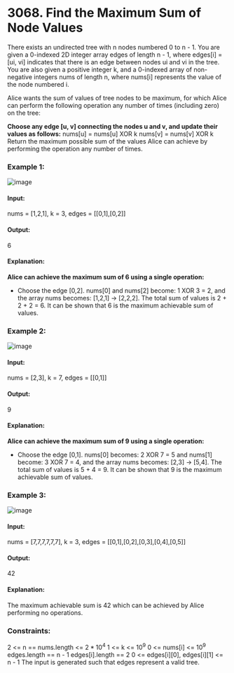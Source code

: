 # 3068. Find the Maximum Sum of Node Values
There exists an undirected tree with n nodes numbered 0 to n - 1. You are given a 0-indexed 2D integer array edges of length n - 1, where edges[i] = [ui, vi] indicates that there is an edge between nodes ui and vi in the tree. You are also given a positive integer k, and a 0-indexed array of non-negative integers nums of length n, where nums[i] represents the value of the node numbered i.

Alice wants the sum of values of tree nodes to be maximum, for which Alice can perform the following operation any number of times (including zero) on the tree:

**Choose any edge [u, v] connecting the nodes u and v, and update their values as follows:**
nums[u] = nums[u] XOR k
nums[v] = nums[v] XOR k
Return the maximum possible sum of the values Alice can achieve by performing the operation any number of times.

### Example 1:
![image](https://github.com/user-attachments/assets/92a690f4-45da-4da3-82c0-1adc612dfd19)
#### Input: 
nums = [1,2,1], k = 3, edges = [[0,1],[0,2]]
#### Output: 
6
#### Explanation:
**Alice can achieve the maximum sum of 6 using a single operation:**
- Choose the edge [0,2]. nums[0] and nums[2] become: 1 XOR 3 = 2, and the array nums becomes: [1,2,1] -> [2,2,2].
The total sum of values is 2 + 2 + 2 = 6.
It can be shown that 6 is the maximum achievable sum of values.

### Example 2:
![image](https://github.com/user-attachments/assets/dc72bb60-e3d3-4af3-8ca2-d9e12d2c5e95)
#### Input:
nums = [2,3], k = 7, edges = [[0,1]]
#### Output:
9
#### Explanation: 
**Alice can achieve the maximum sum of 9 using a single operation:**
- Choose the edge [0,1]. nums[0] becomes: 2 XOR 7 = 5 and nums[1] become: 3 XOR 7 = 4, and the array nums becomes: [2,3] -> [5,4].
The total sum of values is 5 + 4 = 9.
It can be shown that 9 is the maximum achievable sum of values.

### Example 3:
![image](https://github.com/user-attachments/assets/f9fac488-0dcb-4619-8dd5-3c663dfbebbc)
#### Input: 
nums = [7,7,7,7,7,7], k = 3, edges = [[0,1],[0,2],[0,3],[0,4],[0,5]]
#### Output:
42
#### Explanation: 
The maximum achievable sum is 42 which can be achieved by Alice performing no operations.
 
### Constraints:
2 <= n == nums.length <= $`2 * 10^4`$
1 <= k <= $`10^9`$
0 <= nums[i] <= $`10^9`$
edges.length == n - 1
edges[i].length == 2
0 <= edges[i][0], edges[i][1] <= n - 1
The input is generated such that edges represent a valid tree.


